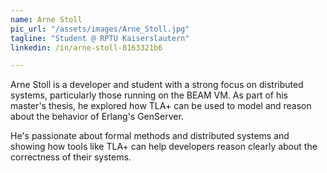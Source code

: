 ```yaml
---
name: Arne Stoll
pic_url: "/assets/images/Arne_Stoll.jpg"
tagline: "Student @ RPTU Kaiserslautern"
linkedin: /in/arne-stoll-8163321b6

---
```

Arne Stoll is a developer and student with a strong focus on distributed systems, particularly those running on the BEAM VM. As part of his master's thesis, he explored how TLA+ can be used to model and reason about the behavior of Erlang's GenServer.

He's passionate about formal methods and distributed systems and showing how tools like TLA+ can help developers reason clearly about the correctness of their systems.